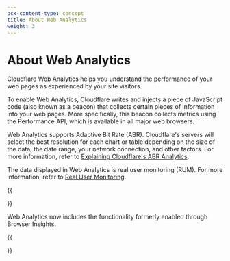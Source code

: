 ```yaml
---
pcx-content-type: concept
title: About Web Analytics
weight: 3
---
```


# About Web Analytics

Cloudflare Web Analytics helps you understand the performance of your web pages as experienced by your site visitors.

To enable Web Analytics, Cloudflare writes and injects a piece of JavaScript code (also known as a beacon) that collects certain pieces of information into your web pages. More specifically, this beacon collects metrics using the Performance API, which is available in all major web browsers.

Web Analytics supports Adaptive Bit Rate (ABR). Cloudflare's servers will select the best resolution for each chart or table depending on the size of the data, the date range, your network connection, and other factors. For more information, refer to [Explaining Cloudflare's ABR Analytics](https://blog.cloudflare.com/explaining-cloudflares-abr-analytics/).

The data displayed in Web Analytics is real user monitoring (RUM). For more information, refer to [Real User Monitoring](https://en.wikipedia.org/wiki/Real_user_monitoring).

{{<Aside type="note">}}

Web Analytics now includes the functionality formerly enabled through Browser Insights.

{{</Aside>}}